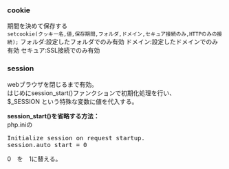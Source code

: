 ### cookie
期間を決めて保存する  
```setcookie(クッキー名,値,保存期間,フォルダ,ドメイン,セキュア接続のみ,HTTPのみの接続);```
フォルダ:設定したフォルダでのみ有効
ドメイン:設定したドメインでのみ有効
セキュア:SSL接続でのみ有効

### session
webブラウザを閉じるまで有効。  
はじめにsession_start()ファンクションで初期化処理を行い、  
$_SESSION  という特殊な変数に値を代入する。  

**session_start()を省略する方法：**  
php.iniの
<pre>
Initialize session on request startup.  
session.auto_start = 0
</pre>
0　を　1に替える。
